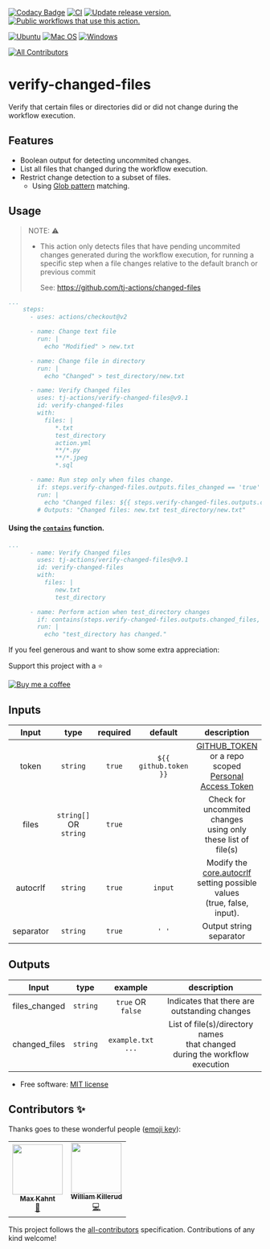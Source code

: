[![Codacy Badge](https://api.codacy.com/project/badge/Grade/a3bbaf5dc7534b4a9bf9eaef49e41b34)](https://app.codacy.com/gh/tj-actions/verify-changed-files?utm_source=github.com\&utm_medium=referral\&utm_content=tj-actions/verify-changed-files\&utm_campaign=Badge_Grade_Settings)
[![CI](https://github.com/tj-actions/verify-changed-files/workflows/CI/badge.svg)](https://github.com/tj-actions/verify-changed-files/actions?query=workflow%3ACI)
[![Update release version.](https://github.com/tj-actions/verify-changed-files/workflows/Update%20release%20version./badge.svg)](https://github.com/tj-actions/verify-changed-files/actions?query=workflow%3A%22Update+release+version.%22)
[![Public workflows that use this action.](https://img.shields.io/endpoint?url=https%3A%2F%2Fused-by.vercel.app%2Fapi%2Fgithub-actions%2Fused-by%3Faction%3Dtj-actions%2Fverify-changed-files%26badge%3Dtrue)](https://github.com/search?o=desc\&q=tj-actions+verify-changed-files+language%3AYAML\&s=\&type=Code)

[![Ubuntu](https://img.shields.io/badge/Ubuntu-E95420?logo=ubuntu\&logoColor=white)](https://docs.github.com/en/actions/reference/workflow-syntax-for-github-actions#jobsjob_idruns-on)
[![Mac OS](https://img.shields.io/badge/mac%20os-000000?logo=macos\&logoColor=F0F0F0)](https://docs.github.com/en/actions/reference/workflow-syntax-for-github-actions#jobsjob_idruns-on)
[![Windows](https://img.shields.io/badge/Windows-0078D6?logo=windows\&logoColor=white)](https://docs.github.com/en/actions/reference/workflow-syntax-for-github-actions#jobsjob_idruns-on)

<!-- ALL-CONTRIBUTORS-BADGE:START - Do not remove or modify this section -->

[![All Contributors](https://img.shields.io/badge/all_contributors-2-orange.svg?style=flat-square)](#contributors-)

<!-- ALL-CONTRIBUTORS-BADGE:END -->

# verify-changed-files

Verify that certain files or directories did or did not change during the workflow execution.

## Features

*   Boolean output for detecting uncommited changes.
*   List all files that changed during the workflow execution.
*   Restrict change detection to a subset of files.
    *   Using [Glob pattern](https://docs.github.com/en/actions/learn-github-actions/workflow-syntax-for-github-actions#filter-pattern-cheat-sheet) matching.

## Usage

> NOTE: :warning:
>
> *   This action only detects files that have pending uncommited changes generated during the workflow execution, for running a specific step when a file changes relative to the default branch or previous commit
>
>     See: https://github.com/tj-actions/changed-files

```yaml
...
    steps:
      - uses: actions/checkout@v2

      - name: Change text file
        run: |
          echo "Modified" > new.txt

      - name: Change file in directory
        run: |
          echo "Changed" > test_directory/new.txt

      - name: Verify Changed files
        uses: tj-actions/verify-changed-files@v9.1
        id: verify-changed-files
        with:
          files: |
             *.txt
             test_directory
             action.yml
             **/*.py
             **/*.jpeg
             *.sql

      - name: Run step only when files change.
        if: steps.verify-changed-files.outputs.files_changed == 'true'
        run: |
          echo "Changed files: ${{ steps.verify-changed-files.outputs.changed_files }}"
        # Outputs: "Changed files: new.txt test_directory/new.txt"
```

#### Using the [`contains`](https://docs.github.com/en/actions/learn-github-actions/expressions#contains) function.

```yaml
...
      - name: Verify Changed files
        uses: tj-actions/verify-changed-files@v9.1
        id: verify-changed-files
        with:
          files: |
             new.txt
             test_directory

      - name: Perform action when test_directory changes
        if: contains(steps.verify-changed-files.outputs.changed_files, 'test_directory')
        run: |
          echo "test_directory has changed."
```

If you feel generous and want to show some extra appreciation:

Support this project with a :star:

[![Buy me a coffee][buymeacoffee-shield]][buymeacoffee]

[buymeacoffee]: https://www.buymeacoffee.com/jackton1

[buymeacoffee-shield]: https://www.buymeacoffee.com/assets/img/custom_images/orange_img.png

## Inputs

|   Input       |    type     |  required      |  default                      |  description               |
|:-------------:|:-----------:|:--------------:|:-----------------------------:|:--------------------------:|
| token         |  `string`   |    `true`     | `${{ github.token }}`  <br/>  | [GITHUB\_TOKEN](https://docs.github.com/en/free-pro-team@latest/actions/reference/authentication-in-a-workflow#using-the-github_token-in-a-workflow) <br /> or a repo scoped <br /> [Personal Access Token](https://docs.github.com/en/free-pro-team@latest/github/authenticating-to-github/creating-a-personal-access-token) |
| files         |  `string[]` OR `string`     |    `true`     |                               |  Check for uncommited changes <br> using only <br> these list of file(s)  |
| autocrlf      |  `string`   |    `true`   |    `input`    |  Modify the [core.autocrlf](https://git-scm.com/book/en/v2/Customizing-Git-Git-Configuration#_core_autocrlf) <br> setting possible values <br> (true, false, input).  |
| separator	    |  `string`   |	  `true`   |	`' '`	 |  Output string separator  |

## Outputs

|   Input       |    type     |  example      |  description               |
|:-------------:|:-----------:|:-------------:|:--------------------------:|
| files\_changed |  `string`  |  `true` OR `false`       | Indicates that there are outstanding changes |
| changed\_files |  `string`    |  `example.txt ...`      | List of file(s)/directory names <br/> that changed <br/> during the workflow execution |

*   Free software: [MIT license](LICENSE)

## Contributors ✨

Thanks goes to these wonderful people ([emoji key](https://allcontributors.org/docs/en/emoji-key)):

<!-- ALL-CONTRIBUTORS-LIST:START - Do not remove or modify this section -->

<!-- prettier-ignore-start -->

<!-- markdownlint-disable -->

<table>
  <tr>
    <td align="center"><a href="https://github.com/max-kahnt-keylight"><img src="https://avatars.githubusercontent.com/u/79849575?v=4?s=100" width="100px;" alt=""/><br /><sub><b>Max Kahnt</b></sub></a><br /><a href="https://github.com/tj-actions/verify-changed-files/commits?author=max-kahnt-keylight" title="Documentation">📖</a></td>
    <td align="center"><a href="https://wllm.no"><img src="https://avatars.githubusercontent.com/u/1223410?v=4?s=100" width="100px;" alt=""/><br /><sub><b>William Killerud</b></sub></a><br /><a href="https://github.com/tj-actions/verify-changed-files/commits?author=wkillerud" title="Code">💻</a></td>
  </tr>
</table>

<!-- markdownlint-restore -->

<!-- prettier-ignore-end -->

<!-- ALL-CONTRIBUTORS-LIST:END -->

This project follows the [all-contributors](https://github.com/all-contributors/all-contributors) specification. Contributions of any kind welcome!
